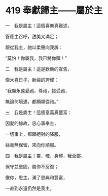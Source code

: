 # 419 奉獻歸主——屬於主

一　我是屬主！這個喜樂真難述，

答應主召呼，甜美又滿足；

跟從我主，祂以柔聲向我訴：

“莫怕！你屬我，我已將你贖！”

二　我是屬主！這是歡樂的宣告，

像大喜日子，新婦的誇耀：

“我願永遠愛祂，尊祂，接受祂，

無論何境遇，都願順從祂。”

三　我是屬主！這個意義真豐富：

因愛的緣故，忠心事奉主，

一切事上，都願絕對的降服，

絲毫無保留，來向你順服。

四　我是屬主！靈、魂、身體，我全部，

保守並堅固，屬你不反復；

像你，恩主，滿了恩典和豐富，

一直到永遠仍然是我主。

